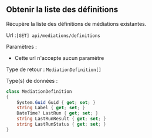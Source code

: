 ## <span id='definitions'>Obtenir la liste des définitions</span>

Récupère la liste des définitions de médiations existantes.

Url :`[GET] api/mediations/definitions`

Paramètres : 

- Cette url n'accepte aucun paramètre

Type de retour : `MediationDefinition[]`

Type(s) de données :

```csharp
class MediationDefinition
{
	System.Guid Guid { get; set; }
	string Label { get; set; }
	DateTime? LastRun { get; set; }
	string LastRunResult { get; set; }
	string LastRunStatus { get; set; }
}

```
